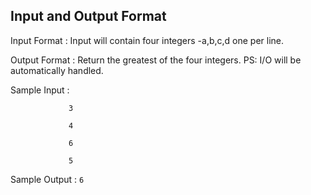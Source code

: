 ## Input and Output Format 

Input Format  :  Input will contain four integers -a,b,c,d  one per line.

Output Format :  Return the greatest of the four integers.
                 PS: I/O will be automatically handled.
                 
Sample Input  : 

                 3

                 4

                 6

                 5

                 
Sample Output : ``` 6   ```              
                
